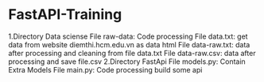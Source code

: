 # FastAPI-Training
1.Directory Data sciense
File raw-data: Code processing
File data.txt: get data from website diemthi.hcm.edu.vn as data html
File data-raw.txt: data after processing and cleaning from file data.txt
File data-raw.csv: data after processing and save file.csv
2.Directory FastApi
File models.py: Contain Extra Models
File main.py: Code processing build some api